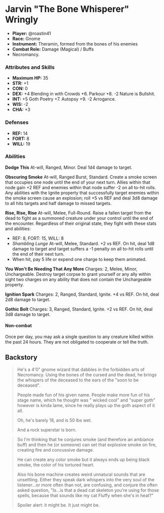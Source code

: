 # Jarvin "The Bone Whisperer" Wringly

 * **Player:** @roastin41
 * **Race:** Gnome
 * **Instrument:** Theramin, formed from the bones of his enemies
 * **Combat Role:** Damage (Magical) / Buffs
 * Necromancy.

### Attributes and Skills

 * **Maximum HP:** 35
 * **STR:** +1
 * **CON:** 0
 * **DEX:** +4 Blending in with Crowds +6. Parkour +8. -2 Nature is Bullshit.
 * **INT:** +5 Goth Poetry +7. Autopsy +9. -2 Arrogance.
 * **WIS:** -2
 * **CHA:** +3

### Defenses

 * **REF:** 14
 * **FORT:** 8
 * **WILL:** 19

### Abilities

**Dodge This** At-will, Ranged, Minor. Deal 1d4 damage to target.

**Obscuring Smoke** At-will, Ranged Burst, Standard. Create a smoke screen that occupies one node until the end of your next turn. Allies within that node gain +2 REF and enemies within that node suffer -2 on all to-hit rolls. Any abilities with the Ignite property that successfully target enemies within the smoke screen cause an explosion; roll +5 vs REF and deal 3d8 damage to all hits targets and half damage to missed targets.

**Rise, Rise, Rise** At-will, Melee, Full-Round. Raise a fallen target from the dead to fight as a summoned creature under your control until the end of the encounter. Regardless of their original state, they fight with these stats and abilities:

 * REF: 8, FORT: 15, WILL: 8
 * *Shambling Lunge* At-will, Melee, Standard. +2 vs REF. On hit, deal 1d8 damage to target and target suffers a -1 penalty on all to-hit rolls until the end of their next turn.
 * When hit, pay 5 life or expend one charge to keep them animated.

**You Won't Be Needing That Any More** Charges: 2, Melee, Minor, Unchargeable. Destroy target corpse to grant yourself or any ally within sight two charges on any ability that does not contain the Unchargeable property.

**Ignition Spark** Charges: 2, Ranged, Standard, Ignite. +4 vs REF. On hit, deal 2d8 damage to target.

**Gothic Bolt** Charges: 3, Ranged, Standard, Ignite. +2 vs REF. On hit, deal 3d8 damage to target.

#### Non-combat

Once per day, you may ask a single question to any creature killed within the past 24 hours. They are not obligated to cooperate or tell the truth.

## Backstory

> He's a 4'0" gnome wizard that dabbles in the forbidden arts of Necromancy. Using the bones of the cursed and the dead, he brings the whispers of the deceased to the ears of the "soon to be deceased".
>
> People made fun of his given name. People make more fun of his stage name, which he thought was " wicked cool" and "super goth" however is kinda lame, since he really plays up the goth aspect of it all.
>
> Oh, he's barely 18, and is 50 lbs wet.
>
> And a rock superstar is born.

> So I'm thinking that he conjures smoke (and therefore an ambiance buff) and then he (or someone) can set that explosive smoke on fire, creating fire and concussive damage.
>
> He can create any color smoke but it always ends up being black smoke, the color of his tortured heart.
>
> Also his bone machine creates weird unnatural sounds that are unsettling. Either they speak dark whispers into the very soul of the listener...or more often than not, are confusing, and conjure the often asked question, "Is...is that a dead cat skeleton you're using for those spells, because that sounds like my cat Fluffy when she's in heat?"
>
> Spoiler alert: it might be. It just might be.
